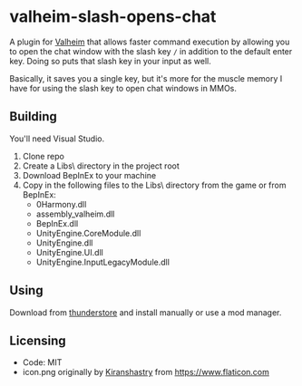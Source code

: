 # valheim-slash-opens-chat

A plugin for [Valheim](https://www.valheimgame.com/) that allows faster command execution by allowing you to open the chat window with the slash key `/` in addition to the default enter key. Doing so puts that slash key in your input as well.

Basically, it saves you a single key, but it's more for the muscle memory I have for using the slash key to open chat windows in MMOs.

## Building

You'll need Visual Studio.

1. Clone repo
1. Create a Libs\\ directory in the project root
1. Download BepInEx to your machine
1. Copy in the following files to the Libs\\ directory from the game or from BepInEx:
	- 0Harmony.dll
	- assembly_valheim.dll
	- BepInEx.dll
	- UnityEngine.CoreModule.dll
	- UnityEngine.dll
	- UnityEngine.UI.dll
	- UnityEngine.InputLegacyModule.dll

## Using

Download from [thunderstore](https://valheim.thunderstore.io/package/Celeo/SlashOpensChat/) and install manually or use a mod manager.

## Licensing

- Code: MIT
- icon.png originally by [Kiranshastry](https://www.flaticon.com/authors/kiranshastry) from <https://www.flaticon.com>
